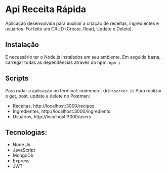 # Api Receita Rápida

Aplicação desenvolvida para auxiliar a criação de receitas, ingredientes e usuários. Foi feito um CRUD (Create, Read, Update e Delete).

## Instalação
É necessário ter o Node.js instalados em seu ambiente. Em seguida basta, carregar todas as dependências através do npm: `npm i`

## Scripts
Para rodar a aplicação no terminal: nodemon `.\bin\server.js` 
Para realizar o get, post, update e delete no Postman:
- Receitas, http://localhost:3000/recipes
- Ingredientes, http://localhost:3000/ingredients
- Usuários, http://localhost:3000/users

## Tecnologias:
- Node Js
- JavaScript
- MongoDb
- Express
- JWT

